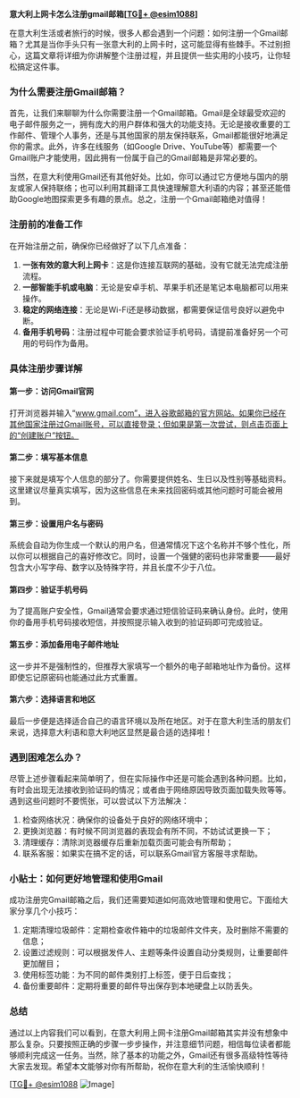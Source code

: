 **意大利上网卡怎么注册gmail邮箱[[TG💪+ @esim1088](https://t.me/s/esim1088)]**

在意大利生活或者旅行的时候，很多人都会遇到一个问题：如何注册一个Gmail邮箱？尤其是当你手头只有一张意大利的上网卡时，这可能显得有些棘手。不过别担心，这篇文章将详细为你讲解整个注册过程，并且提供一些实用的小技巧，让你轻松搞定这件事。

### 为什么需要注册Gmail邮箱？

首先，让我们来聊聊为什么你需要注册一个Gmail邮箱。Gmail是全球最受欢迎的电子邮件服务之一，拥有庞大的用户群体和强大的功能支持。无论是接收重要的工作邮件、管理个人事务，还是与其他国家的朋友保持联系，Gmail都能很好地满足你的需求。此外，许多在线服务（如Google Drive、YouTube等）都需要一个Gmail账户才能使用，因此拥有一份属于自己的Gmail邮箱是非常必要的。

当然，在意大利使用Gmail还有其他好处。比如，你可以通过它方便地与国内的朋友或家人保持联络；也可以利用其翻译工具快速理解意大利语的内容；甚至还能借助Google地图探索更多有趣的景点。总之，注册一个Gmail邮箱绝对值得！

### 注册前的准备工作

在开始注册之前，确保你已经做好了以下几点准备：

1. **一张有效的意大利上网卡**：这是你连接互联网的基础，没有它就无法完成注册流程。
2. **一部智能手机或电脑**：无论是安卓手机、苹果手机还是笔记本电脑都可以用来操作。
3. **稳定的网络连接**：无论是Wi-Fi还是移动数据，都需要保证信号良好以避免中断。
4. **备用手机号码**：注册过程中可能会要求验证手机号码，请提前准备好另一个可用的号码作为备用。

### 具体注册步骤详解

#### 第一步：访问Gmail官网
打开浏览器并输入“www.gmail.com”，进入谷歌邮箱的官方网站。如果你已经在其他国家注册过Gmail账号，可以直接登录；但如果是第一次尝试，则点击页面上的“创建账户”按钮。

#### 第二步：填写基本信息
接下来就是填写个人信息的部分了。你需要提供姓名、生日以及性别等基础资料。这里建议尽量真实填写，因为这些信息在未来找回密码或其他问题时可能会被用到。

#### 第三步：设置用户名与密码
系统会自动为你生成一个默认的用户名，但通常情况下这个名称并不够个性化，所以你可以根据自己的喜好修改它。同时，设置一个强健的密码也非常重要——最好包含大小写字母、数字以及特殊字符，并且长度不少于八位。

#### 第四步：验证手机号码
为了提高账户安全性，Gmail通常会要求通过短信验证码来确认身份。此时，使用你的备用手机号码接收短信，并按照提示输入收到的验证码即可完成验证。

#### 第五步：添加备用电子邮件地址
这一步并不是强制性的，但推荐大家填写一个额外的电子邮箱地址作为备份。这样即使忘记原密码也能通过此方式重置。

#### 第六步：选择语言和地区
最后一步便是选择适合自己的语言环境以及所在地区。对于在意大利生活的朋友们来说，选择意大利语和意大利地区显然是最合适的选择啦！

### 遇到困难怎么办？

尽管上述步骤看起来简单明了，但在实际操作中还是可能会遇到各种问题。比如，有时会出现无法接收到验证码的情况；或者由于网络原因导致页面加载失败等等。遇到这些问题时不要慌张，可以尝试以下方法解决：

1. 检查网络状况：确保你的设备处于良好的网络环境中；
2. 更换浏览器：有时候不同浏览器的表现会有所不同，不妨试试更换一下；
3. 清理缓存：清除浏览器缓存后重新加载页面可能会有所帮助；
4. 联系客服：如果实在搞不定的话，可以联系Gmail官方客服寻求帮助。

### 小贴士：如何更好地管理和使用Gmail

成功注册完Gmail邮箱之后，我们还需要知道如何高效地管理和使用它。下面给大家分享几个小技巧：

1. 定期清理垃圾邮件：定期检查收件箱中的垃圾邮件文件夹，及时删除不需要的信息；
2. 设置过滤规则：可以根据发件人、主题等条件设置自动分类规则，让重要邮件更加醒目；
3. 使用标签功能：为不同的邮件类别打上标签，便于日后查找；
4. 备份重要邮件：定期将重要的邮件导出保存到本地硬盘上以防丢失。

### 总结

通过以上内容我们可以看到，在意大利用上网卡注册Gmail邮箱其实并没有想象中那么复杂。只要按照正确的步骤一步步操作，并注意细节问题，相信每位读者都能够顺利完成这一任务。当然，除了基本的功能之外，Gmail还有很多高级特性等待大家去发现。希望本文能够对你有所帮助，祝你在意大利的生活愉快顺利！

[[TG💪+ @esim1088](https://t.me/s/esim1088) ![Image](https://i.postimg.cc/4NQfJmqS/Snipaste-2025-05-13-00-14-12.png)]
